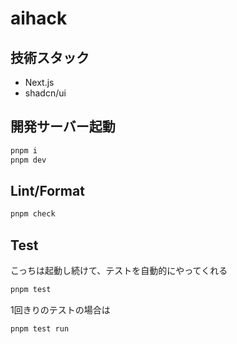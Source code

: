 # aihack

## 技術スタック

- Next.js
- shadcn/ui

## 開発サーバー起動

```sh
pnpm i
pnpm dev
```

## Lint/Format

```sh
pnpm check
```

## Test

こっちは起動し続けて、テストを自動的にやってくれる

```sh
pnpm test
```

1回きりのテストの場合は

```sh
pnpm test run
```
